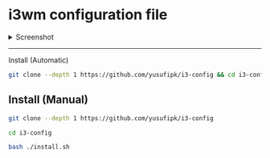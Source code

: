 # i3wm configuration file
<details>
<summary>Screenshot</summary>
<img src="https://github.com/user-attachments/assets/a23a1644-2d5e-4a9a-8532-6b61649d85dc"></details>

--------------------------------------------------------------------------

Install (Automatic)
```bash
git clone --depth 1 https://github.com/yusufipk/i3-config && cd i3-config && bash ./install.sh
```

Install (Manual)
--
```bash
git clone --depth 1 https://github.com/yusufipk/i3-config
```
```bash
cd i3-config
```
```bash
bash ./install.sh
```
